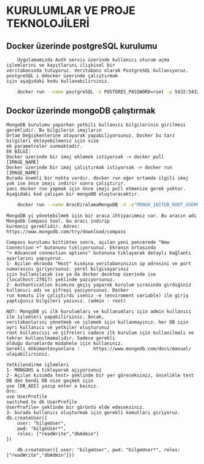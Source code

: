 # KURULUMLAR VE PROJE TEKNOLOJİLERİ 

## Docker üzerinde postgreSQL kurulumu
        Uygulamamızda Auth servis üzerinde kullanıcı oturum açma işlemlerini ve kayıtlarını ilişkisel bir
    veritabanında tutuyoruz. Veritabanı olarak PostgreSQL kullanıyoruz. postgreSQL i ddocker üzerinde çalıştırmak
    için aşağıdaki kodu kullanabilirsiniz.

```bash
    docker run --name postgreSQL -e POSTGRES_PASSWORD=root -p 5432:5432 -d postgres
```

## Dockor üzerinde mongoDB çalıştırmak
    MongoDB kurulumu yaparken yetkili kullanıcı bilgilerinin girilmesi gereklidir. Bu bilgilerin imajların
    Ortam Değişkenlerine atayarak yapabiliyorsunuz. Docker bu tarz bilgileri ekleyebilmeniz için size
    ek parametreler sunmaktadır.
    EK BİLGİ:
    Docker üzerinde bir imaj eklemek istiyorsak -> docker pull [IMAGE_NAME]
    Docker üzerinde bir imaj çalıştırmak istiyorsak -> docker run [IMAGE_NAME]
    Burada önemli bir nokta vardır. docker run eğer ortamda ilgili imaj yok ise önce imajı indirir sonra çalıştırır.
    yani docker run yapmak için önce imajı pull etmenize gerek yoktur.
    Aşağıdaki kod çalışan bir mongoDB oluşturacaktır.

```bash
    docker run --name AracKiralamaMongoDB -d -e"MONGO_INITDB_ROOT_USERNAME=admin" -e"MONGO_INITDB_ROOT_PASSWORD=root" -p 27018:27017 mongo:jammy
```

    MongoDB yi yönetebilmek için bir araca ihtiyacımmız var. Bu aracın adı MongoDb Compass tool. bu aracı indirip
    kurmanız gereklidir. Adres:   https://www.mongodb.com/try/download/compass

    Compass kurulumu bittikten sonra, açılan yeni pencerede "New Connection +" butonunu tıklıyorsunuz. Ekranın ortasında
    "> Advanced connection options" butonuna tıklayarak detaylı bağlantı ayarlarını yapıyoruz.
    1- Açılan ekranda "Host" kısmına veritabanınızın ip adresini ve port numarasını giriyorsunuz. yerel bilgisayarınız
    için kullanılacak ise ya da docker desktop üzerinde ise (localhost:27017) şeklinde yazıyorsunuz.
    2- Authantication kısmına geçiş yaparak kurulum sırasında girdiğiniz kullanıcı adı ve şifreyi yazıyorsunuz. Docker
    run komutu ile çalıştırdı iseniz -e (enviroment variable) ile giriş yaptığınız bilgileri yazınız. (admin - root)
    
    NOT: MongoDB yi ilk kurulumları ve kullanımları için admin kullanıcı ile işlemleri yapabilirsiniz. Ancak, 
    veritabanlarını yönetmek ve işlemek için kullanmayınız. her DB için ayrı kullanıcı ve yetkiler oluşturunuz
    root kullanıcısı ve şifreleri sadece ilk kurulum için kullanılmalı ve tekrar kullanılmamalıdır. Sadece gerekli
    olduğu durumlarda müdahele için kullanınız.
    Gerekli dökümantasyonlara :     https://www.mongodb.com/docs/manual/    ulaşabilirsiniz.

    Yetkilendirme işlemleri
    1- MONGOHS a tıklayarak açıyorsunuz
    2- Açılan kısımda test> şeklinde bir yer göreceksiniz, öncelikle test DB den kendi DB nize geçmek için 
    use [DB_ADI] yazıp enter a baınız.
    Örn:
    use UserProfile
    switched to db UserProfile
    UserProfile> şeklinde bir görüntü elde edeceksiniz.
    3- burada kullanıcı oluşturmak için gerekli komutları giriyoruz.
    db.createUser({
        user: "bilgeUser",
        pwd: "bilgeUser*",
        roles: ["readWrite","dbAdmin"]
    })

```
    db.createUser({ user: "bilgeUser", pwd: "bilgeUser*", roles: ["readWrite","dbAdmin"]})
```